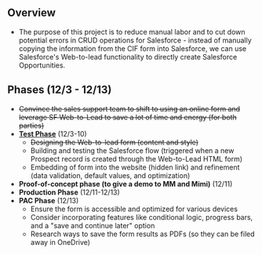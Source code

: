 ## Overview
- The purpose of this project is to reduce manual labor and to cut down potential errors in CRUD operations for Salesforce - instead of manually copying the information from the CIF form into Salesforce, we can use Salesforce's Web-to-lead functionality to directly create Salesforce Opportunities. 

## Phases (12/3 - 12/13)
- ~~Convince the sales support team to shift to using an online form and leverage SF Web-to-Lead to save a lot of time and energy (for both parties)~~
- [**Test Phase**](https://github.com/jerrytigerxu/AVT-SOSO/blob/main/CIF-Automation/Test-Phase.md) (12/3-10)
  - ~~Designing the Web-to-lead form (content and style)~~
  - Building and testing the Salesforce flow (triggered when a new Prospect record is created through the Web-to-Lead HTML form)
  - Embedding of form into the website (hidden link) and refinement (data validation, default values, and optimization)
- **Proof-of-concept phase (to give a demo to MM and Mimi)** (12/11)
- **Production Phase** (12/11-12/13)
- **PAC Phase** (12/13)
  - Ensure the form is accessible and optimized for various devices
  - Consider incorporating features like conditional logic, progress bars, and a "save and continue later" option
  - Research ways to save the form results as PDFs (so they can be filed away in OneDrive)
    

    


